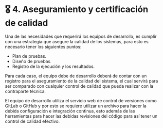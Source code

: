 # 🎖 4. Aseguramiento y certificación de calidad

Una de las necesidades que requerirá los equipos de desarrollo, es cumplir con una estrategia que asegure la calidad de los sistemas, para esto es necesario tener los siguientes puntos:

* Plan de pruebas.
* Diseño de pruebas.
* Registro de la ejecución y los resultados.

Para cada caso, el equipo debe de desarrollo deberá de contar con un registro para el aseguramiento de la calidad del sistema, el cual servirá para ser comparado con cualquier control de calidad que pueda realizar con la contraparte técnica.

El equipo de desarrollo utiliza el servicio web de control de versiones como GitLab o GitHub y por esto se requiere utilizar un archivo para hacer la debida configuración e integración continua, esto además de las herramientas para hacer las debidas revisiones del código para así tener un control de calidad efectivo.
